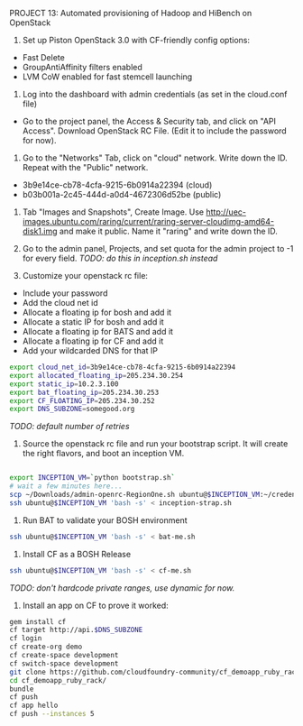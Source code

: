 PROJECT 13: Automated provisioning of Hadoop and HiBench on OpenStack

1. Set up Piston OpenStack 3.0 with CF-friendly config options:
 - Fast Delete
 - GroupAntiAffinity filters enabled
 - LVM CoW enabled for fast stemcell launching

1. Log into the dashboard with admin credentials (as set in the cloud.conf file)
 - Go to the project panel, the Access & Security tab, and click on "API Access". Download OpenStack RC File.
 (Edit it to include the password for now).

1. Go to the "Networks" Tab, click on "cloud" network. Write down the ID. Repeat with the "Public" network.
 - 3b9e14ce-cb78-4cfa-9215-6b0914a22394 (cloud)
 - b03b001a-2c45-444d-a0d4-4672306d52be (public)

1. Tab "Images and Snapshots", Create Image. Use http://uec-images.ubuntu.com/raring/current/raring-server-cloudimg-amd64-disk1.img and make it public. Name it "raring" and write down the ID.

1. Go to the admin panel, Projects, and set quota for the admin project to -1 for every field.
_TODO: do this in inception.sh instead_

1. Customize your openstack rc file:
 - Include your password
 - Add the cloud net id
 - Allocate a floating ip for bosh and add it
 - Allocate a static IP for bosh and add it
 - Allocate a floating ip for BATS and add it
 - Allocate a floating ip for CF and add it
 - Add your wildcarded DNS for that IP

```bash
export cloud_net_id=3b9e14ce-cb78-4cfa-9215-6b0914a22394
export allocated_floating_ip=205.234.30.254
export static_ip=10.2.3.100
export bat_floating_ip=205.234.30.253
export CF_FLOATING_IP=205.234.30.252
export DNS_SUBZONE=somegood.org
```

_TODO: default number of retries_

1. Source the openstack rc file and run your bootstrap script. It will create the right flavors, and boot an inception VM.

```bash

export INCEPTION_VM=`python bootstrap.sh`
# wait a few minutes here...
scp ~/Downloads/admin-openrc-RegionOne.sh ubuntu@$INCEPTION_VM:~/credentials.sh
ssh ubuntu@$INCEPTION_VM 'bash -s' < inception-strap.sh
```


1. Run BAT to validate your BOSH environment
```bash
ssh ubuntu@$INCEPTION_VM 'bash -s' < bat-me.sh
```

1. Install CF as a BOSH Release
```bash
ssh ubuntu@$INCEPTION_VM 'bash -s' < cf-me.sh
```

_TODO: don't hardcode private ranges, use dynamic for now._

1. Install an app on CF to prove it worked:
```bash
gem install cf
cf target http://api.$DNS_SUBZONE
cf login
cf create-org demo
cf create-space development
cf switch-space development
git clone https://github.com/cloudfoundry-community/cf_demoapp_ruby_rack.git
cd cf_demoapp_ruby_rack/
bundle 
cf push
cf app hello
cf push --instances 5
```
